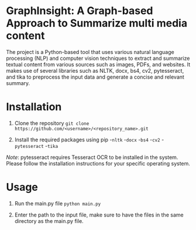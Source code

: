 # GraphInsight: A Graph-based Approach to Summarize multi media content

The project is a Python-based tool that uses various natural language processing (NLP) and computer vision techniques to extract and summarize textual content from various sources such as images, PDFs, and websites. It makes use of several libraries such as NLTK, docx, bs4, cv2, pytesseract, and tika to preprocess the input data and generate a concise and relevant summary. 

# Installation 
1. Clone the repository
`git clone https://github.com/<username>/<repository_name>.git`

2. Install the required packages using pip
    -`nltk`
    -`docx`
    -`bs4`
    -`cv2`
    -`pytesseract`
    -`tika`

*Note*: pytesseract requires Tesseract OCR to be installed in the system. Please follow the installation instructions for your specific operating system.

# Usage

1. Run the main.py file
`python main.py`

2. Enter the path to the input file, make sure to have the files in the same directory as the main.py file.


